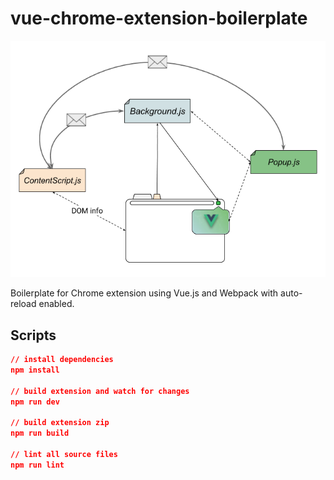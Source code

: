 # vue-chrome-extension-boilerplate


![Drag Racing](extension_life_cycle.png)


Boilerplate for Chrome extension using Vue.js and Webpack with auto-reload enabled.

## Scripts

```json
// install dependencies
npm install

// build extension and watch for changes
npm run dev

// build extension zip
npm run build

// lint all source files
npm run lint
```

